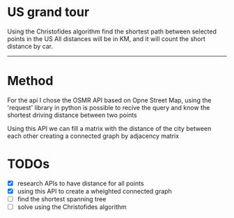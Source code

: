 # US grand tour

Using the Christofides algorithm find the shortest path between selected points in the US
All distances will be in KM, and it will count the short distance by car.

---

# Method

For the api I chose the OSMR API based on Opne Street Map, using the 'request' library in python is possible to recive the query and know the shortest driving distance between two points

Using this API we can fill a matrix with the distance of the city between each other creating a connected graph by adjacency matrix

# TODOs

- [X] research APIs to have distance for all points
- [X] using this API to create a wheighted connected graph
- [ ] find the shortest spanning tree
- [ ] solve using the Christofides algorithm
